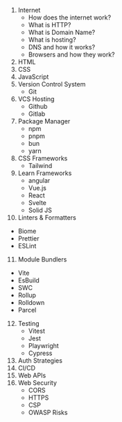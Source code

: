 1. Internet
   - How does the internet work?
   - What is HTTP?
   - What is Domain Name?
   - What is hosting?
   - DNS and how it works?
   - Browsers and how they work?
2. HTML
3. CSS
4. JavaScript
5. Version Control System
   - Git
6. VCS Hosting
   - Github
   - Gitlab
7. Package Manager
   - npm
   - pnpm
   - bun
   - yarn
8. CSS Frameworks
   - Tailwind
9. Learn Frameworks
   - angular
   - Vue.js
   - React
   - Svelte
   - Solid JS
10. Linters & Formatters
   - Biome
   - Prettier
   - ESLint
11. Module Bundlers
   - Vite
   - EsBuild
   - SWC
   - Rollup
   - Rolldown
   - Parcel
12. Testing
    - Vitest
    - Jest
    - Playwright
    - Cypress
13. Auth Strategies
14. CI/CD
15. Web APIs
16. Web Security
    - CORS
    - HTTPS
    - CSP
    - OWASP Risks
